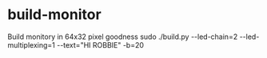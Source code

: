 # build-monitor
Build monitory in 64x32 pixel goodness
sudo ./build.py --led-chain=2 --led-multiplexing=1 --text="HI ROBBIE" -b=20
